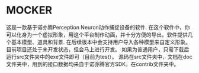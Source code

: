 # MOCKER
这是一款基于诺亦腾Perception Neuron动作捕捉设备的软件.
在这个软件中，你可以化身为一个虚拟形象，用这个平台制作动画，并十分方便的导出。软件提供几个基本模型、道具和背景.
在后续版本中会支持用户导入各种模型来自定义形象。
目前项目还处于未开发状态，但会马上进行开发。
如果为普通用户，只需下载后运行src文件夹中的exe文件即可（目前为test）。
源码在src文件夹中，文档在doc文件夹中，用到的接口数据均来自于诺亦腾官方SDK，在contrib文件夹中。
